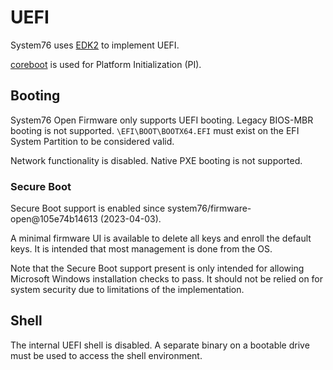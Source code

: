 # UEFI

System76 uses [EDK2](https://github.com/tianocore/edk2) to implement UEFI.

[coreboot](https://coreboot.org/) is used for Platform Initialization (PI).

## Booting

System76 Open Firmware only supports UEFI booting. Legacy BIOS-MBR booting is
not supported. `\EFI\BOOT\BOOTX64.EFI` must exist on the EFI System Partition
to be considered valid.

Network functionality is disabled. Native PXE booting is not supported.

### Secure Boot

Secure Boot support is enabled since system76/firmware-open@105e74b14613
(2023-04-03).

A minimal firmware UI is available to delete all keys and enroll the default
keys. It is intended that most management is done from the OS.

Note that the Secure Boot support present is only intended for allowing
Microsoft Windows installation checks to pass. It should not be relied on for
system security due to limitations of the implementation.

## Shell

The internal UEFI shell is disabled. A separate binary on a bootable drive
must be used to access the shell environment.
